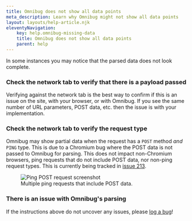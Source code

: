 ```yaml
---
title: Omnibug does not show all data points
meta_description: Learn why Omnibug might not show all data points
layout: layouts/help-article.njk
eleventyNavigation:
    key: help.omnibug-missing-data
    title: Omnibug does not show all data points
    parent: help
---
```

In some instances you may notice that the parsed data does not look complete. 

### Check the network tab to verify that there is a payload passed
Verifying against the network tab is the best way to confirm if this is an issue on the site, with your browser, or with Omnibug. 
If you see the same number of URL parameters, POST data, etc. then the issue is with your implementation.

### Check the network tab to verify the request type
Omnibug may show partial data when the request has a `POST` method _and_ `PING` type. 
This is due to a Chromium bug where the POST data is not passed to Omnibug for parsing.
This does not impact non-Chromium browsers, ping requests that do not include POST data, nor non-ping request types.
This is currently being tracked in [issue 213](https://github.com/MisterPhilip/omnibug/issues/213).

<figure class="figure text-center">
    <img src="/assets/images/help/ping-post-request.png" class="mx-auto border" alt="Ping POST request screenshot">
    <figcaption>Multiple ping requests that include POST data.</figcaption>
</figure>

### There is an issue with Omnibug's parsing
If the instructions above do not uncover any issues, please [log a bug](https://github.com/MisterPhilip/omnibug/issues/new/choose)!
